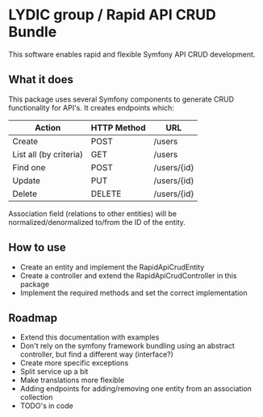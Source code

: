 # LYDIC group / Rapid API CRUD Bundle
This software enables rapid and flexible Symfony API CRUD development.

## What it does
This package uses several Symfony components to generate CRUD functionality for API's.
It creates endpoints which:

| Action                    | HTTP Method   | URL           |
| ------------------------- | ------------- | ------------- |
| Create                    | POST          | /users        |
| List all (by criteria)    | GET           | /users        |
| Find one                  | POST          | /users/{id}   |
| Update                    | PUT           | /users/{id}   |
| Delete                    | DELETE        | /users/{id}   |

Association field (relations to other entities) will be normalized/denormalized to/from the ID of the entity. 

## How to use
- Create an entity and implement the RapidApiCrudEntity
- Create a controller and extend the RapidApiCrudController in this package
- Implement the required methods and set the correct implementation

## Roadmap
- Extend this documentation with examples
- Don't rely on the symfony framework bundling using an abstract controller, but find a different way (interface?)
- Create more specific exceptions
- Split service up a bit
- Make translations more flexible
- Adding endpoints for adding/removing one entity from an association collection
- TODO's in code 